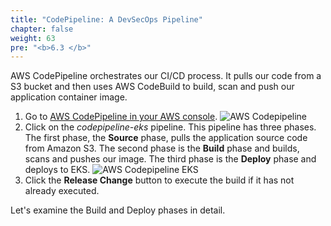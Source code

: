```yaml
---
title: "CodePipeline: A DevSecOps Pipeline"
chapter: false
weight: 63
pre: "<b>6.3 </b>"
---
```


AWS CodePipeline orchestrates our CI/CD process. It pulls our code from a S3 bucket and then uses AWS CodeBuild to build, scan and push our application container image.

1. Go to [AWS CodePipeline in your AWS console](https://console.aws.amazon.com/codesuite/codepipeline/pipelines).
![AWS Codepipeline](/images/aws-codepipeline.png)
2. Click on the _codepipeline-eks_ pipeline. This pipeline has three phases. The first phase, the **Source** phase, pulls the application source code from Amazon S3. The second phase is the **Build** phase and builds, scans and pushes our image. The third phase is the **Deploy** phase and deploys to EKS.
![AWS Codepipeline EKS](/images/aws-codepipeline-eks.png)
3. Click the **Release Change** button to execute the build if it has not already executed.

Let's examine the Build and Deploy phases in detail.